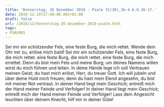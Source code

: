 ```yaml
---
title: 'Donnerstag, 26 Dezember 2019 : Psalm 31(30),3b-4.6.8.16-17.'
date: 2019-12-25T17:49:00.001+01:00
draft: false
url: /2019/12/donnerstag-26-dezember-2019-psalm.html
tags: 
- PSALMUS
---
```


Sei mir ein schützender Fels, eine feste Burg, die mich rettet. Wende dein Ohr mir zu, erlöse mich bald! Sei mir ein schützender Fels, eine feste Burg, die mich rettet. eine feste Burg, die mich rettet. eine feste Burg, die mich errettet. Denn du bist mein Fels und meine Burg; um deines Namens willen wirst du mich führen und leiten. In deine Hände lege ich voll Vertrauen meinen Geist; du hast mich erlöst, Herr, du treuer Gott. Ich will jubeln und über deine Huld mich freuen; denn du hast mein Elend angesehn, du bist mit meiner Not vertraut. In deiner Hand liegt mein Geschick; entreiß mich der Hand meiner Feinde und Verfolger! In deiner Hand liegt mein Geschick; entreiß mich der Hand meiner Feinde und Verfolger! Lass dein Angesicht leuchten über deinem Knecht, hilf mir in deiner Güte!